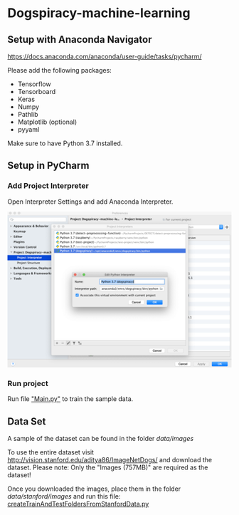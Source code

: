 # Dogspiracy-machine-learning

## Setup with Anaconda Navigator
https://docs.anaconda.com/anaconda/user-guide/tasks/pycharm/

Please add the following packages:

*   Tensorflow
*   Tensorboard
*   Keras
*   Numpy
*   Pathlib   
*   Matplotlib (optional)
*   pyyaml

Make sure to have Python 3.7 installed.


## Setup in PyCharm

### Add Project Interpreter
Open Interpreter Settings and add Anaconda Interpreter.


![Project Interpreter in PyCharm Setting](assets/project-interpreter.png)

### Run project

Run file ["Main.py"](_Main.py_) to train the sample data.

## Data Set 

A sample of the dataset can be found in the folder _data/images_

To use the entire dataset visit http://vision.stanford.edu/aditya86/ImageNetDogs/ and download the dataset.
Please note: Only the "Images (757MB)" are required as the dataset!

Once you downloaded the images, place them in the folder _data/stanford/images_ and run this file:
[createTrainAndTestFoldersFromStanfordData.py](_createTrainAndTestFoldersFromStanfordData.py_)
